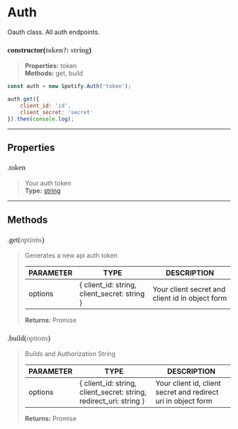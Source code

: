 # Auth

Oauth class. All auth endpoints.
<h3 style="font-family: consolas;" id="constructor">constructor(<font style="opacity: 0.7; font-weight: light;">token?: string</font>)</h3>

> **Properties:** token<br>
> **Methods:** get, build
```js
const auth = new Spotify.Auth('token');

auth.get({
    client_id: 'id',
    client_secret: 'secret'
}).then(console.log);
```

---
## Properties
<h3 style="font-family: consolas; font-weight: lighter;" id="token">.token</h3>

> Your auth token<br>
> **Type:** <a href="https://developer.mozilla.org/en-US/docs/Web/JavaScript/Reference/Global_Objects/string">string</a>

---
## Methods
<h3 style="font-family: consolas; font-weight: lighter;" id="get">.get(<font style="opacity: 0.7; font-weight: light;">options</font>)</h3>

> Generates a new api auth token
> 
> | PARAMETER   | TYPE    | DESCRIPTION    |
> |--------|---------|----------------|
> | options | { client_id: string, client_secret: string } | Your client secret and client id in object form |
> 
> **Returns:** Promise<string>
<h3 style="font-family: consolas; font-weight: lighter;" id="build">.build(<font style="opacity: 0.7; font-weight: light;">options</font>)</h3>

> Builds and Authorization String
> 
> | PARAMETER   | TYPE    | DESCRIPTION    |
> |--------|---------|----------------|
> | options | { client_id: string, client_secret: string, redirect_uri: string } | Your client id, client secret and redirect uri in object form |
> 
> **Returns:** Promise<string>